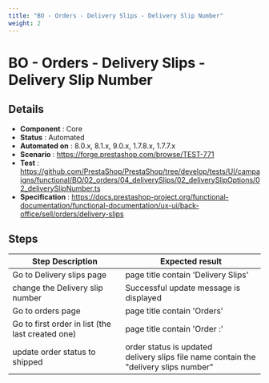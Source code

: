 ```yaml
---
title: "BO - Orders - Delivery Slips - Delivery Slip Number"
weight: 2
---
```


# BO - Orders - Delivery Slips - Delivery Slip Number
## Details
* **Component** : Core
* **Status** : Automated
* **Automated on** : 8.0.x, 8.1.x, 9.0.x, 1.7.8.x, 1.7.7.x
* **Scenario** : https://forge.prestashop.com/browse/TEST-771
* **Test** : https://github.com/PrestaShop/PrestaShop/tree/develop/tests/UI/campaigns/functional/BO/02_orders/04_deliverySlips/02_deliverySlipOptions/02_deliverySlipNumber.ts
* **Specification** : https://docs.prestashop-project.org/functional-documentation/functional-documentation/ux-ui/back-office/sell/orders/delivery-slips

## Steps
| Step Description | Expected result |
| ----- | ----- |
| Go to Delivery slips page | page title contain 'Delivery Slips' |
| change the Delivery slip number | Successful update message is displayed |
| Go to orders page | page title contain 'Orders' |
| Go to first order in list (the last created one) | page title contain 'Order :' |
| update order status to shipped | order status is updated<br>delivery slips file name contain the "delivery slips number" |
